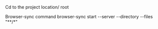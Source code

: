 Cd to the project location/ root

Browser-sync command
browser-sync start --server --directory --files "**/*"

